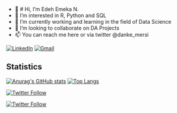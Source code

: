 - 👋 # Hi, I’m Edeh Emeka N.
- 👀 I’m interested in R, Python and SQL
- 🌱 I’m currently working and learning in the field of Data Science
- 💞️ I’m looking to collaborate on DA Projects
- 📫 You can reach me here or via twitter @danke_mersi

<!---
ChuquEmeka/ChuquEmeka is a ✨ special ✨ repository because its `README.md` (this file) appears on your GitHub profile.
You can click the Preview link to take a look at your changes.
--->
[![LinkedIn](https://img.shields.io/badge/linkedin-%230077B5.svg?&style=for-the-badge&logo=linkedin&logoColor=white)](https://www.linkedin.com/in/edeh/)
[![Gmail](https://img.shields.io/badge/gmail-%23D14836.svg?&style=for-the-badge&logo=gmail&logoColor=white)](mailto:abc@edeh.emeka84@gmail.com)

## Statistics
[![Anurag's GitHub stats](https://github-readme-stats.vercel.app/api?username=chuquemeka&count_private=true&show_icons=true&theme=onedark)](https://github.com/chuquemeka/github-readme-stats)
[![Top Langs](https://github-readme-stats.vercel.app/api/top-langs/?username=chuquemeka&layout=compact&theme=blue)](https://github.com/chuquemeka/github-readme-stats)

[![Twitter Follow](https://img.shields.io/twitter/follow/Danke_Mersi?color=1DA1F2&logo=twitter&style=for-the-badge)](https://twitter.com/intent/follow?original_referer=https%3A%2F%2Fgithub.com%2Fchuquemeka&screen_name=chuquemeka)

[![Twitter Follow](https://img.shields.io/twitter/follow/data_analyses?color=1DA1F2&logo=twitter&style=for-the-badge)](https://twitter.com/intent/follow?original_referer=https%3A%2F%2Fgithub.com%2Fchuquemeka&screen_name=chuquemeka)
